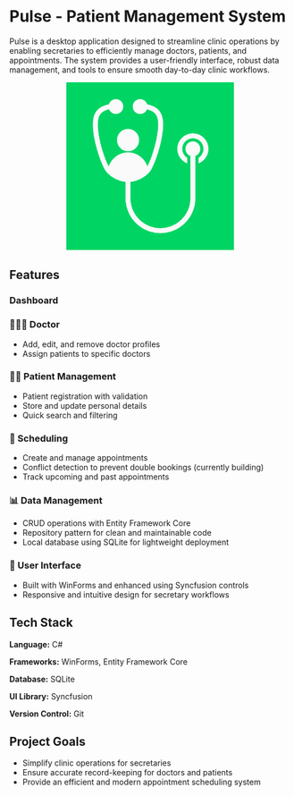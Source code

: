 
# Pulse - Patient Management System

Pulse is a desktop application designed to streamline clinic operations by enabling secretaries to efficiently manage doctors, patients, and appointments. The system provides a user-friendly interface, robust data management, and tools to ensure smooth day-to-day clinic workflows.

<p align="center">
  <img src="pulse_logo.png" alt="Pulse Logo" width="300"/>
</p>


## Features

### Dashboard
### 👨🏻‍⚕️ Doctor
- Add, edit, and remove doctor profiles
- Assign patients to specific doctors
### 🧑🏻 Patient Management
- Patient registration with validation
- Store and update personal details
- Quick search and filtering
### 📅 Scheduling
- Create and manage appointments
- Conflict detection to prevent double bookings (currently building)
- Track upcoming and past appointments
### 📊 Data Management
- CRUD operations with Entity Framework Core
- Repository pattern for clean and maintainable code
- Local database using SQLite for lightweight deployment
### 🎨 User Interface
- Built with WinForms and enhanced using Syncfusion controls
- Responsive and intuitive design for secretary workflows
## Tech Stack

**Language:** C#

**Frameworks:** WinForms, Entity Framework Core

**Database:** SQLite

**UI Library:** Syncfusion

**Version Control:** Git


## Project Goals
- Simplify clinic operations for secretaries
- Ensure accurate record-keeping for doctors and patients
- Provide an efficient and modern appointment scheduling system
